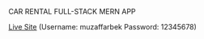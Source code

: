 CAR RENTAL FULL-STACK MERN APP

[Live Site](https://mfrcars-mernapp.herokuapp.com/login)
(Username: muzaffarbek
Password: 12345678)
